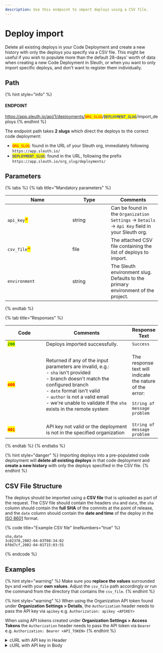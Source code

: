 ```yaml
---
description: Use this endpoint to import deploys using a CSV file.
---
```


# Deploy import

Delete all existing deploys in your Code Deployment and create a new history with only the deploys you specify via a CSV file. This might be useful if you wish to populate more than the default 28-days' worth of data when creating a new Code Deployment in Sleuth, or when you want to only import specific deploys, and don't want to register them individually.

## Path

{% hint style="info" %}
#### ENDPOINT&#x20;

https://app.sleuth.io/api/1/deployments/<mark style="color:red;">`ORG_SLUG`</mark>_/<mark style="color:blue;">`DEPLOYMENT_SLUG`</mark>_/import\_deploys
{% endhint %}

The endpoint path takes **2 slugs** which direct the deploys to the correct code deployment:

* <mark style="color:red;">`ORG_SLUG`</mark>: found in the URL of your Sleuth org, immediately following `https://app.sleuth.io/`
* <mark style="color:blue;">`DEPLOYMENT_SLUG`</mark>: found in the URL, following the prefix `https://app.sleuth.io/org_slug/deployments/`



## Parameters

{% tabs %}
{% tab title="Mandatory parameters" %}
<table><thead><tr><th width="198">Name</th><th width="111">Type</th><th>Comments</th></tr></thead><tbody><tr><td><code>api_key</code><mark style="color:red;">*</mark></td><td>string</td><td>Can be found in the <code>Organization Settings</code> -> <code>Details</code> -> <code>Api Key</code> field in your Sleuth org.</td></tr><tr><td><code>csv_file</code><mark style="color:red;">*</mark></td><td>file</td><td>The attached CSV file containing the list of deploys to import.</td></tr><tr><td><code>environment</code></td><td>string</td><td>The Sleuth environment slug. Defaults to the primary environment of the project.</td></tr></tbody></table>
{% endtab %}

{% tab title="Responses" %}
<table><thead><tr><th width="112">Code</th><th width="269">Comments</th><th>Response Text</th></tr></thead><tbody><tr><td><mark style="color:green;"><strong><code>200</code></strong></mark></td><td>Deploys imported successfully.</td><td><code>Success</code></td></tr><tr><td><mark style="color:red;"><strong><code>400</code></strong></mark></td><td>Returned if any of the input parameters are invalid, e.g.:<br>- <code>sha</code> isn't provided<br>- branch doesn't match the configured branch<br>- <code>date</code> format isn't valid<br>- <code>author</code> is not a valid email<br>- we're unable to validate if the <code>sha</code> exists in the remote system</td><td><p>The response text will indicate the nature of the error:<br></p><p><code>String of message problem</code></p></td></tr><tr><td><mark style="color:red;"><strong><code>401</code></strong></mark></td><td>API key not valid or the deployment is not in the specified organization</td><td><code>String of message problem</code></td></tr></tbody></table>
{% endtab %}
{% endtabs %}

{% hint style="danger" %}
Importing deploys into a pre-populated code deployment will **delete all existing deploys** in that code deployment and **create a new history** with only the deploys specified in the CSV file.&#x20;
{% endhint %}

## CSV File Structure

The deploys should be imported using a **CSV file** that is uploaded as part of the request. The CSV file should contain the headers `sha` and `date`, the `sha` column should contain the **full SHA** of the commits at the point of release, and the `date` column should contain the **date and time** of the deploy in the [ISO 8601](https://en.wikipedia.org/wiki/ISO_8601) format.

{% code title="Example CSV file" lineNumbers="true" %}
```csv
sha,date 
3c02378,2002-04-03T08:34:02 
6f0d7cf,2002-04-01T15:03:55
```
{% endcode %}

## Examples

{% hint style="warning" %}
Make sure you **replace the values** surrounded b&#x79;**`<`** and **`>`**&#x77;ith your **own values**. Adjust the `csv_file` path accordingly or run the command from the directory that contains the `csv_file`.
{% endhint %}

{% hint style="warning" %}
When using the Organization API token found under **Organization Settings > Details**, the `Authorization` header needs to pass the API key via `apikey` e.g. `Authorization: apikey <APIKEY>`

When using API tokens created under **Organization Settings > Access Tokens** the `Authorization` header needs to pass the API token via `Bearer` e.g. `Authorization: Bearer <API_TOKEN>`
{% endhint %}

<details>

<summary>cURL with API key in Header</summary>

{% code overflow="wrap" lineNumbers="true" %}
```bash
curl \
'https://app.sleuth.io/api/1/deployments/<ORG_SLUG>/<DEPLOYMENT_SLUG>/import_deploys' \
  -H 'Authorization: apikey <APIKEY>' \
  -F 'csv_file=@<FILENAME>.csv'
```
{% endcode %}

</details>

<details>

<summary>cURL with API key in Body</summary>

{% code overflow="wrap" lineNumbers="true" %}
```bash
curl \
'https://app.sleuth.io/api/1/deployments/<ORG_SLUG>/<DEPLOYMENT_SLUG>/import_deploys' \
  -F 'api_key=<API_KEY>' \
  -F 'csv_file=@<FILENAME>.csv'
```
{% endcode %}

</details>
